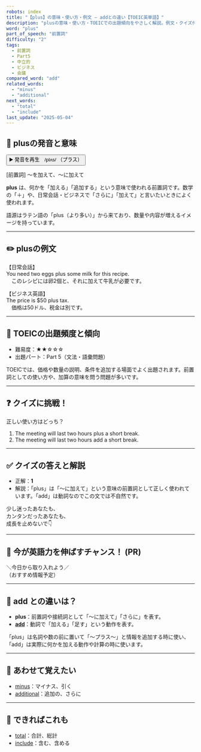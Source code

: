 ```yaml
---
robots: index
title: "【plus】の意味・使い方・例文 ― addとの違い【TOEIC英単語】"
description: "plusの意味・使い方・TOEICでの出題傾向をやさしく解説。例文・クイズ付きでaddとの違いもわかりやすく学べます。"
word: "plus"
part_of_speech: "前置詞"
difficulty: "2"
tags:
  - 前置詞
  - Part5
  - 中立的
  - ビジネス
  - 会議
compared_word: "add"
related_words:
  - "minus"
  - "additional"
next_words:
  - "total"
  - "include"
last_update: "2025-05-04"
---
```


## 🔰 plusの発音と意味

<button class="play-audio" onclick="playTTS('plus')">
  <span class="play-audio-main">
    ▶️ 発音を再生　/plʌs/
  </span>
  <span class="play-audio-sub">
    （プラス）
  </span>
</button>

[前置詞] ～を加えて、～に加えて

**plus** は、何かを「加える」「追加する」という意味で使われる前置詞です。数学の「＋」や、日常会話・ビジネスで「さらに」「加えて」と言いたいときによく使われます。

語源はラテン語の「plus（より多い）」から来ており、数量や内容が増えるイメージを持っています。

---

## ✏️ plusの例文

【日常会話】  
You need two eggs plus some milk for this recipe.  
　このレシピには卵2個と、それに加えて牛乳が必要です。

【ビジネス英語】  
The price is $50 plus tax.  
　価格は50ドル、税金は別です。

---

## 🎯 TOEICの出題頻度と傾向

- 難易度：★★☆☆☆
- 出題パート：Part 5（文法・語彙問題）

TOEICでは、価格や数量の説明、条件を追加する場面でよく出題されます。前置詞としての使い方や、加算の意味を問う問題が多いです。

---

## ❓ クイズに挑戦！

正しい使い方はどっち？

1. The meeting will last two hours plus a short break.  
2. The meeting will last two hours add a short break.

---

## ✅ クイズの答えと解説

- 正解：**1**
- 解説：「plus」は「～に加えて」という意味の前置詞として正しく使われています。「add」は動詞なのでこの文では不自然です。

少し迷ったあなたも、  
カンタンだったあなたも、  
成長を止めないで👇️

---

## 🚀 今が英語力を伸ばすチャンス！ (PR)

<div class="info-center">
＼今日から取り入れよう／<br>  
（おすすめ情報予定）
</div>

---

## 🤔  add との違いは？

- **plus**：前置詞や接続詞として「～に加えて」「さらに」を表す。
- **[add](/word/add)**：動詞で「加える」「足す」という動作を表す。

「plus」は名詞や数の前に置いて「～プラス～」と情報を追加する時に使い、「add」は実際に何かを加える動作や計算の時に使います。

---

## 🧩 あわせて覚えたい

- [minus](/word/minus)：マイナス、引く
- [additional](/word/additional)：追加の、さらに

---

## 📖 できればこれも

- [total](/word/total)：合計、総計
- [include](/word/include)：含む、含める

<!-- cvid: aid22_bid21 -->
